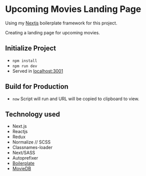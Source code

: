# Upcoming Movies Landing Page
Using my [Nextjs](https://github.com/guntherkoo/nextjs) boilerplate framework for this project.

Creating a landing page for upcoming movies.

## Initialize Project
- `npm install`
- `npm run dev`
- Served in [localhost:3001](http://localhost:3001)

## Build for Production
- `now`
Script will run and URL will be copied to clipboard to view.

## Technology used
- Next.js
- Reactjs
- Redux
- Normalize // SCSS
- Classnames-loader
- Next/SASS
- Autoprefixer
- [Boilerplate](https://github.com/guntherkoo/nextjs)
- [MovieDB](https://developers.themoviedb.org/4/getting-started/authorization)